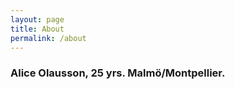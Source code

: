 ```yaml
---
layout: page
title: About
permalink: /about
---
```


<h3> Alice Olausson, 25 yrs. Malmö/Montpellier. </h3>

